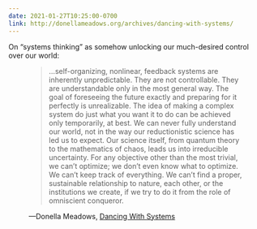 ```yaml
---
date: 2021-01-27T10:25:00-0700
link: http://donellameadows.org/archives/dancing-with-systems/
---
```


On “systems thinking” as somehow unlocking our much-desired control over our world:

<figure class='quotation'>

>  …self-organizing, nonlinear, feedback systems are inherently unpredictable. They are not controllable. They are understandable only in the most general way. The goal of foreseeing the future exactly and preparing for it perfectly is unrealizable. The idea of making a complex system do just what you want it to do can be achieved only temporarily, at best. We can never fully understand our world, not in the way our reductionistic science has led us to expect. Our science itself, from quantum theory to the mathematics of chaos, leads us into irreducible uncertainty. For any objective other than the most trivial, we can’t optimize; we don’t even know what to optimize. We can’t keep track of everything. We can’t find a proper, sustainable relationship to nature, each other, or the institutions we create, if we try to do it from the role of omniscient conqueror.

<figcaption>—Donella Meadows, <a href="{{link}}">Dancing With Systems</a></figcaption>
</figure>